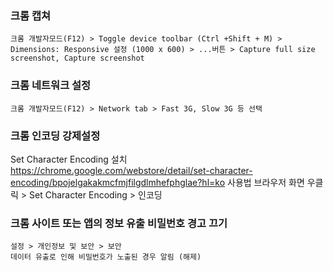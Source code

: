 ### 크롬 캡쳐

```
크롬 개발자모드(F12) > Toggle device toolbar (Ctrl +Shift + M) >
Dimensions: Responsive 설정 (1000 x 600) > ...버튼 > Capture full size screenshot, Capture screenshot
```

### 크롬 네트워크 설정

```
크롬 개발자모드(F12) > Network tab > Fast 3G, Slow 3G 등 선택
```

### 크롬 인코딩 강제설정

Set Character Encoding 설치
https://chrome.google.com/webstore/detail/set-character-encoding/bpojelgakakmcfmjfilgdlmhefphglae?hl=ko
사용법
브라우저 화면 우클릭 > Set Character Encoding > 인코딩

### 크롬 사이트 또는 앱의 정보 유출 비밀번호 경고 끄기

    설정 > 개인정보 및 보안 > 보안
    데이터 유출로 인해 비밀번호가 노출된 경우 알림 (해제)